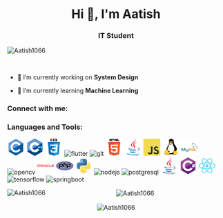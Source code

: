 <h1 align="center">Hi 👋, I'm Aatish</h1>
<h3 align="center">IT Student</h3>

<p align="left">
  <img src="https://komarev.com/ghpvc/?username=Aatish1066&label=Profile%20views&color=0e75b6&style=flat" alt="Aatish1066">
</p>

<p align="left">
  <img src="https://img.shields.io/twitter/follow/?logo=twitter&style=for-the-badge" alt="">
</p>

- 🔭 I’m currently working on **System Design**

- 🌱 I’m currently learning **Machine Learning**

<h3 align="left">Connect with me:</h3>
<p align="left">
  <!-- Add your social media links here -->
</p>

<h3 align="left">Languages and Tools:</h3>
<p align="left">
    <img src="https://raw.githubusercontent.com/devicons/devicon/master/icons/c/c-original.svg" alt="c" width="40" height="40">
  <img src="https://raw.githubusercontent.com/devicons/devicon/master/icons/cplusplus/cplusplus-original.svg" alt="cplusplus" width="40" height="40">
  <img src="https://raw.githubusercontent.com/devicons/devicon/master/icons/css3/css3-original-wordmark.svg" alt="css3" width="40" height="40">
  <img src="https://www.vectorlogo.zone/logos/flutterio/flutterio-icon.svg" alt="flutter" width="40" height="40">
  <img src="https://www.vectorlogo.zone/logos/git-scm/git-scm-icon.svg" alt="git" width="40" height="40">
  <img src="https://raw.githubusercontent.com/devicons/devicon/master/icons/html5/html5-original-wordmark.svg" alt="html5" width="40" height="40">
  <img src="https://raw.githubusercontent.com/devicons/devicon/master/icons/java/java-original.svg" alt="java" width="40" height="40">
  <img src="https://raw.githubusercontent.com/devicons/devicon/master/icons/javascript/javascript-original.svg" alt="javascript" width="40" height="40">
  <img src="https://raw.githubusercontent.com/devicons/devicon/master/icons/linux/linux-original.svg" alt="linux" width="40" height="40">
  <img src="https://raw.githubusercontent.com/devicons/devicon/master/icons/mysql/mysql-original-wordmark.svg" alt="mysql" width="40" height="40">
  <img src="https://www.vectorlogo.zone/logos/opencv/opencv-icon.svg" alt="opencv" width="40" height="40">
  <img src="https://raw.githubusercontent.com/devicons/devicon/master/icons/oracle/oracle-original.svg" alt="oracle" width="40" height="40">
  <img src="https://raw.githubusercontent.com/devicons/devicon/master/icons/php/php-original.svg" alt="php" width="40" height="40">
  <img src="https://raw.githubusercontent.com/devicons/devicon/master/icons/python/python-original.svg" alt="python" width="40" height="40">
  <img src="https://www.vectorlogo.zone/logos/nodejs/nodejs-icon.svg" alt="nodejs" width="40" height="40">
  <img src="https://www.vectorlogo.zone/logos/postgresql/postgresql-icon.svg" alt="postgresql" width="40" height="40">
  <img src="https://raw.githubusercontent.com/devicons/devicon/master/icons/java/java-original.svg" alt="java" width="40" height="40">
  <img src="https://raw.githubusercontent.com/devicons/devicon/master/icons/csharp/csharp-original.svg" alt="csharp" width="40" height="40">
  <img src="https://raw.githubusercontent.com/devicons/devicon/master/icons/react/react-original.svg" alt="react" width="40" height="40">
  <img src="https://www.vectorlogo.zone/logos/tensorflow/tensorflow-icon.svg" alt="tensorflow" width="40" height="40">
  <img src="https://www.vectorlogo.zone/logos/springio/springio-icon.svg" alt="springboot" width="40" height="40">
</p>

<p align="center">
  <img align="left" src="https://github-readme-stats.vercel.app/api/top-langs?username=Aatish1066&show_icons=true&locale=en&layout=compact" alt="Aatish1066">
</p>

<p align="center">
  <img align="center" src="https://github-readme-stats.vercel.app/api?username=Aatish1066&show_icons=true&locale=en" alt="Aatish1066">
</p>

<p align="center">
  <img align="center" src="https://github-readme-streak-stats.herokuapp.com/?user=Aatish1066&" alt="Aatish1066">
</p>


